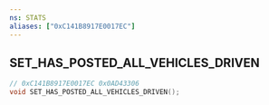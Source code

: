 ```yaml
---
ns: STATS
aliases: ["0xC141B8917E0017EC"]
---
```

## SET_HAS_POSTED_ALL_VEHICLES_DRIVEN

```c
// 0xC141B8917E0017EC 0x0AD43306
void SET_HAS_POSTED_ALL_VEHICLES_DRIVEN();
```


